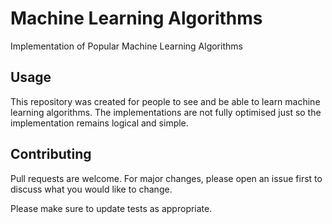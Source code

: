 # Machine Learning Algorithms
Implementation of Popular Machine Learning Algorithms

## Usage

This repository was created for people to see and be able to learn machine learning algorithms.
The implementations are not fully optimised just so the implementation remains logical and simple. 

## Contributing
Pull requests are welcome. For major changes, please open an issue first to discuss what you would like to change.

Please make sure to update tests as appropriate.
